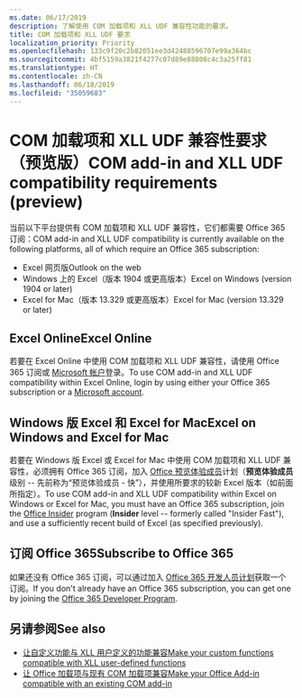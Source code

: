```yaml
---
ms.date: 06/17/2019
description: 了解使用 COM 加载项和 XLL UDF 兼容性功能的要求。
title: COM 加载项和 XLL UDF 要求
localization_priority: Priority
ms.openlocfilehash: 133c9f20c2b82051ee3d42488596707e99a364bc
ms.sourcegitcommit: 4bf5159a3821f4277c07d89e88808c4c3a25ff81
ms.translationtype: HT
ms.contentlocale: zh-CN
ms.lasthandoff: 06/18/2019
ms.locfileid: "35059683"
---
```

# <a name="com-add-in-and-xll-udf-compatibility-requirements-preview"></a><span data-ttu-id="18b56-103">COM 加载项和 XLL UDF 兼容性要求（预览版）</span><span class="sxs-lookup"><span data-stu-id="18b56-103">COM add-in and XLL UDF compatibility requirements (preview)</span></span>

<span data-ttu-id="18b56-104">当前以下平台提供有 COM 加载项和 XLL UDF 兼容性，它们都需要 Office 365 订阅：</span><span class="sxs-lookup"><span data-stu-id="18b56-104">COM add-in and XLL UDF compatibility is currently available on the following platforms, all of which require an Office 365 subscription:</span></span>

- <span data-ttu-id="18b56-105">Excel 网页版</span><span class="sxs-lookup"><span data-stu-id="18b56-105">Outlook on the web</span></span>
- <span data-ttu-id="18b56-106">Windows 上的 Excel（版本 1904 或更高版本）</span><span class="sxs-lookup"><span data-stu-id="18b56-106">Excel on Windows (version 1904 or later)</span></span>
- <span data-ttu-id="18b56-107">Excel for Mac（版本 13.329 或更高版本）</span><span class="sxs-lookup"><span data-stu-id="18b56-107">Excel for Mac (version 13.329 or later)</span></span>

## <a name="excel-online"></a><span data-ttu-id="18b56-108">Excel Online</span><span class="sxs-lookup"><span data-stu-id="18b56-108">Excel Online</span></span>
<span data-ttu-id="18b56-109">若要在 Excel Online 中使用 COM 加载项和 XLL UDF 兼容性，请使用 Office 365 订阅或 [Microsoft 帐户](https://account.microsoft.com/account)登录。</span><span class="sxs-lookup"><span data-stu-id="18b56-109">To use COM add-in and XLL UDF compatibility within Excel Online, login by using either your Office 365 subscription or a [Microsoft account](https://account.microsoft.com/account).</span></span>

## <a name="excel-on-windows-and-excel-for-mac"></a><span data-ttu-id="18b56-110">Windows 版 Excel 和 Excel for Mac</span><span class="sxs-lookup"><span data-stu-id="18b56-110">Excel on Windows and Excel for Mac</span></span>
<span data-ttu-id="18b56-111">若要在 Windows 版 Excel 或 Excel for Mac 中使用 COM 加载项和 XLL UDF 兼容性，必须拥有 Office 365 订阅，加入 [Office 预览体验成员](https://products.office.com/office-insider)计划（**预览体验成员**级别 -- 先前称为“预览体验成员 - 快”），并使用所要求的较新 Excel 版本（如前面所指定）。</span><span class="sxs-lookup"><span data-stu-id="18b56-111">To use COM add-in and XLL UDF compatibility within Excel on Windows or Excel for Mac, you must have an Office 365 subscription, join the [Office Insider](https://products.office.com/office-insider) program (**Insider** level -- formerly called "Insider Fast"), and use a sufficiently recent build of Excel (as specified previously).</span></span>

## <a name="subscribe-to-office-365"></a><span data-ttu-id="18b56-112">订阅 Office 365</span><span class="sxs-lookup"><span data-stu-id="18b56-112">Subscribe to Office 365</span></span>
<span data-ttu-id="18b56-113">如果还没有 Office 365 订阅，可以通过加入 [Office 365 开发人员计划](https://developer.microsoft.com/zh-CN/office/dev-program)获取一个订阅。</span><span class="sxs-lookup"><span data-stu-id="18b56-113">If you don't already have an Office 365 subscription, you can get one by joining the [Office 365 Developer Program](https://developer.microsoft.com/en-us/office/dev-program).</span></span>

## <a name="see-also"></a><span data-ttu-id="18b56-114">另请参阅</span><span class="sxs-lookup"><span data-stu-id="18b56-114">See also</span></span>

- [<span data-ttu-id="18b56-115">让自定义功能与 XLL 用户定义的功能兼容</span><span class="sxs-lookup"><span data-stu-id="18b56-115">Make your custom functions compatible with XLL user-defined functions</span></span>](make-custom-functions-compatible-with-xll-udf.md)
- [<span data-ttu-id="18b56-116">让 Office 加载项与现有 COM 加载项兼容</span><span class="sxs-lookup"><span data-stu-id="18b56-116">Make your Office Add-in compatible with an existing COM add-in</span></span>](../develop/make-office-add-in-compatible-with-existing-com-add-in.md)
